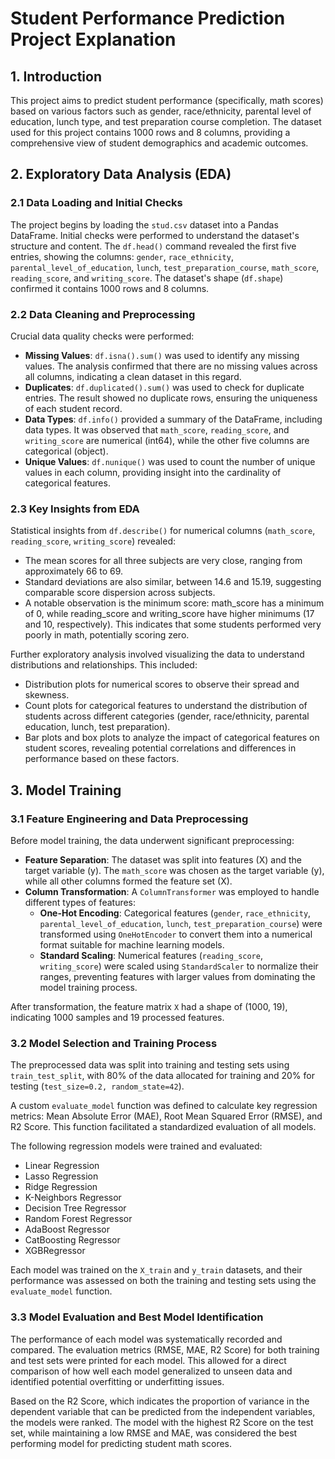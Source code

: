 # Student Performance Prediction Project Explanation

## 1. Introduction

This project aims to predict student performance (specifically, math scores) based on various factors such as gender, race/ethnicity, parental level of education, lunch type, and test preparation course completion. The dataset used for this project contains 1000 rows and 8 columns, providing a comprehensive view of student demographics and academic outcomes.

## 2. Exploratory Data Analysis (EDA)

### 2.1 Data Loading and Initial Checks

The project begins by loading the `stud.csv` dataset into a Pandas DataFrame. Initial checks were performed to understand the dataset's structure and content. The `df.head()` command revealed the first five entries, showing the columns: `gender`, `race_ethnicity`, `parental_level_of_education`, `lunch`, `test_preparation_course`, `math_score`, `reading_score`, and `writing_score`. The dataset's shape (`df.shape`) confirmed it contains 1000 rows and 8 columns.

### 2.2 Data Cleaning and Preprocessing

Crucial data quality checks were performed:
- **Missing Values**: `df.isna().sum()` was used to identify any missing values. The analysis confirmed that there are no missing values across all columns, indicating a clean dataset in this regard.
- **Duplicates**: `df.duplicated().sum()` was used to check for duplicate entries. The result showed no duplicate rows, ensuring the uniqueness of each student record.
- **Data Types**: `df.info()` provided a summary of the DataFrame, including data types. It was observed that `math_score`, `reading_score`, and `writing_score` are numerical (int64), while the other five columns are categorical (object).
- **Unique Values**: `df.nunique()` was used to count the number of unique values in each column, providing insight into the cardinality of categorical features.

### 2.3 Key Insights from EDA

Statistical insights from `df.describe()` for numerical columns (`math_score`, `reading_score`, `writing_score`) revealed:
- The mean scores for all three subjects are very close, ranging from approximately 66 to 69.
- Standard deviations are also similar, between 14.6 and 15.19, suggesting comparable score dispersion across subjects.
- A notable observation is the minimum score: math_score has a minimum of 0, while reading_score and writing_score have higher minimums (17 and 10, respectively). This indicates that some students performed very poorly in math, potentially scoring zero.

Further exploratory analysis involved visualizing the data to understand distributions and relationships. This included:
- Distribution plots for numerical scores to observe their spread and skewness.
- Count plots for categorical features to understand the distribution of students across different categories (gender, race/ethnicity, parental education, lunch, test preparation).
- Bar plots and box plots to analyze the impact of categorical features on student scores, revealing potential correlations and differences in performance based on these factors.

## 3. Model Training

### 3.1 Feature Engineering and Data Preprocessing

Before model training, the data underwent significant preprocessing:
- **Feature Separation**: The dataset was split into features (X) and the target variable (y). The `math_score` was chosen as the target variable (y), while all other columns formed the feature set (X).
- **Column Transformation**: A `ColumnTransformer` was employed to handle different types of features:
    - **One-Hot Encoding**: Categorical features (`gender`, `race_ethnicity`, `parental_level_of_education`, `lunch`, `test_preparation_course`) were transformed using `OneHotEncoder` to convert them into a numerical format suitable for machine learning models.
    - **Standard Scaling**: Numerical features (`reading_score`, `writing_score`) were scaled using `StandardScaler` to normalize their ranges, preventing features with larger values from dominating the model training process.

After transformation, the feature matrix `X` had a shape of (1000, 19), indicating 1000 samples and 19 processed features.

### 3.2 Model Selection and Training Process

The preprocessed data was split into training and testing sets using `train_test_split`, with 80% of the data allocated for training and 20% for testing (`test_size=0.2, random_state=42`).

A custom `evaluate_model` function was defined to calculate key regression metrics: Mean Absolute Error (MAE), Root Mean Squared Error (RMSE), and R2 Score. This function facilitated a standardized evaluation of all models.

The following regression models were trained and evaluated:
- Linear Regression
- Lasso Regression
- Ridge Regression
- K-Neighbors Regressor
- Decision Tree Regressor
- Random Forest Regressor
- AdaBoost Regressor
- CatBoosting Regressor
- XGBRegressor

Each model was trained on the `X_train` and `y_train` datasets, and their performance was assessed on both the training and testing sets using the `evaluate_model` function.

### 3.3 Model Evaluation and Best Model Identification

The performance of each model was systematically recorded and compared. The evaluation metrics (RMSE, MAE, R2 Score) for both training and test sets were printed for each model. This allowed for a direct comparison of how well each model generalized to unseen data and identified potential overfitting or underfitting issues.

Based on the R2 Score, which indicates the proportion of variance in the dependent variable that can be predicted from the independent variables, the models were ranked. The model with the highest R2 Score on the test set, while maintaining a low RMSE and MAE, was considered the best performing model for predicting student math scores.

